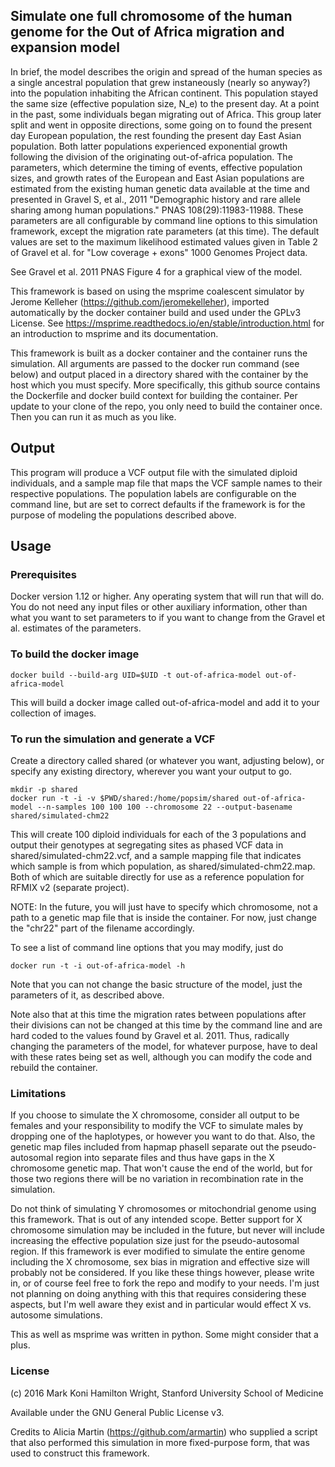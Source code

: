 ## Simulate one full chromosome of the human genome for the Out of Africa migration and expansion model

In brief, the model describes the origin and spread of the human species as a single ancestral population that grew instaneously (nearly so anyway?) into the population inhabiting the African continent. This population stayed the same size (effective population size, N_e) to the present day. At a point in the past, some individuals began migrating out of Africa. This group later split and went in opposite directions, some going on to found the present day European population, the rest founding the present day East Asian population. Both latter populations experienced exponential growth following the division of the originating out-of-africa population. The parameters, which determine the timing of events, effective population sizes, and growth rates of the European and East Asian populations are estimated from the existing human genetic data available at the time and presented in Gravel S, et al., 2011 "Demographic history and rare allele sharing among human populations." PNAS 108(29):11983-11988. These parameters are all configurable by command line options to this simulation framework, except the migration rate parameters (at this time). The default values are set to the maximum likelihood estimated values given in Table 2 of Gravel et al. for "Low coverage + exons" 1000 Genomes Project data. 

See Gravel et al. 2011 PNAS Figure 4 for a graphical view of the model.

This framework is based on using the msprime coalescent simulator by Jerome Kelleher (https://github.com/jeromekelleher), imported automatically by the docker container build and used under the GPLv3 License. See https://msprime.readthedocs.io/en/stable/introduction.html for an introduction to msprime and its documentation. 

This framework is built as a docker container and the container runs the simulation. All
arguments are passed to the docker run command (see below) and output placed in a directory
shared with the container by the host which you must specify. More specifically, this github
source contains the Dockerfile and docker build context for building the container. Per update
to your clone of the repo, you only need to build the container once. Then you can run it as
much as you like.

## Output

This program will produce a VCF output file with the simulated diploid individuals, and a sample map file that maps the VCF sample names to their respective populations. The population labels are configurable on the command line, but are set to correct defaults if the framework is for the purpose of modeling the populations described above.

## Usage

### Prerequisites

Docker version 1.12 or higher. Any operating system that will run that will do. You do not need any input files or other auxiliary information, other than what you want to set parameters to if you want to change from the Gravel et al. estimates of the parameters.

### To build the docker image

`docker build --build-arg UID=$UID -t out-of-africa-model out-of-africa-model`

This will build a docker image called out-of-africa-model and add it to your collection of images.

### To run the simulation and generate a VCF

Create a directory called shared (or whatever you want, adjusting below), or specify any
existing directory, wherever you want your output to go.

```
mkdir -p shared
docker run -t -i -v $PWD/shared:/home/popsim/shared out-of-africa-model --n-samples 100 100 100 --chromosome 22 --output-basename shared/simulated-chm22
```

This will create 100 diploid individuals for each of the 3 populations and output their genotypes at segregating sites as phased VCF data in shared/simulated-chm22.vcf, and a sample mapping file that indicates which sample is from which population, as shared/simulated-chm22.map. Both of which are suitable directly for use as a reference population for RFMIX v2 (separate project).

NOTE: In the future, you will just have to specify which chromosome, not a path to a genetic map file that is inside the container. For now, just change the "chr22" part of the filename accordingly.

To see a list of command line options that you may modify, just do

`docker run -t -i out-of-africa-model -h`

Note that you can not change the basic structure of the model, just the parameters of it, as described above.

Note also that at this time the migration rates between populations after their divisions can not be changed at this time by the command line and are hard coded to the values found by Gravel et al. 2011. Thus, radically changing the parameters of the model, for whatever purpose, have to deal with these rates being set as well, although you can modify the code and rebuild the container.

### Limitations

If you choose to simulate the X chromosome, consider all output to be females and your responsibility to modify the VCF to simulate males by dropping one of the haplotypes, or however you want to do that. Also, the genetic map files included from hapmap phaseII separate out the pseudo-autosomal region into separate files and thus have gaps in the X chromosome genetic map. That won't cause the end of the world, but for those two regions there will be no variation in recombination rate in the simulation.

Do not think of simulating Y chromosomes or mitochondrial genome using this framework. That is out of any intended scope. Better support for X chromosome simulation may be included in the future, but never will include increasing the effective population size just for the pseudo-autosomal region. If this framework is ever modified to simulate the entire genome including the X chromosome, sex bias in migration and effective size will probably not be considered. If you like these things however, please write in, or of course feel free to fork the repo and modify to your needs. I'm just not planning on doing anything with this that requires considering these aspects, but I'm well aware they exist and in particular would effect X vs. autosome simulations.

This as well as msprime was written in python. Some might consider that a plus.

### License

(c) 2016 Mark Koni Hamilton Wright, Stanford University School of Medicine

Available under the GNU General Public License v3.

Credits to Alicia Martin (https://github.com/armartin) who supplied a script that also performed this simulation in more fixed-purpose form, that was used to construct this framework.
